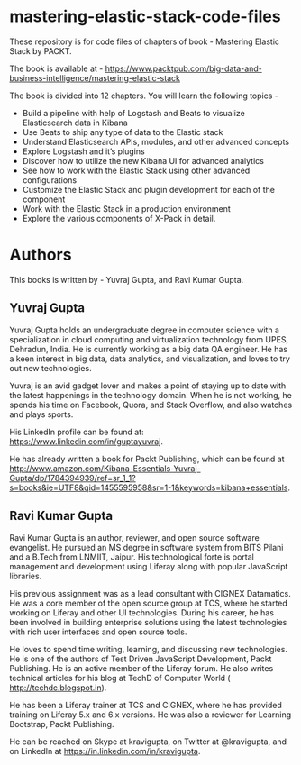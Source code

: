 # mastering-elastic-stack-code-files
These repository is for code files of chapters of book - Mastering Elastic Stack by PACKT.

The book is available at - https://www.packtpub.com/big-data-and-business-intelligence/mastering-elastic-stack

The book is divided into 12 chapters. You will learn the following topics -
- Build a pipeline with help of Logstash and Beats to visualize Elasticsearch data in Kibana
- Use Beats to ship any type of data to the Elastic stack
- Understand Elasticsearch APIs, modules, and other advanced concepts
- Explore Logstash and it’s plugins
- Discover how to utilize the new Kibana UI for advanced analytics
- See how to work with the Elastic Stack using other advanced configurations
- Customize the Elastic Stack and plugin development for each of the component
- Work with the Elastic Stack in a production environment
- Explore the various components of X-Pack in detail.

# Authors
This books is written by - Yuvraj Gupta, and Ravi Kumar Gupta.

## Yuvraj Gupta

Yuvraj Gupta holds an undergraduate degree in computer science with a specialization in cloud computing and virtualization technology from UPES, Dehradun, India. He is currently working as a big data QA engineer. He has a keen interest in big data, data analytics, and visualization, and loves to try out new technologies.

Yuvraj is an avid gadget lover and makes a point of staying up to date with the latest happenings in the technology domain. When he is not working, he spends his time on Facebook, Quora, and Stack Overflow, and also watches and plays sports.

His LinkedIn profile can be found at: https://www.linkedin.com/in/guptayuvraj.

He has already written a book for Packt Publishing, which can be found at http://www.amazon.com/Kibana-Essentials-Yuvraj-Gupta/dp/1784394939/ref=sr_1_1?s=books&ie=UTF8&qid=1455595958&sr=1-1&keywords=kibana+essentials.

## Ravi Kumar Gupta

Ravi Kumar Gupta is an author, reviewer, and open source software evangelist. He pursued an MS degree in software system from BITS Pilani and a B.Tech from LNMIIT, Jaipur. His technological forte is portal management and development using Liferay along with popular JavaScript libraries.

His previous assignment was as a lead consultant with CIGNEX Datamatics. He was a core member of the open source group at TCS, where he started working on Liferay and other UI technologies. During his career, he has been involved in building enterprise solutions using the latest technologies with rich user interfaces and open source tools.

He loves to spend time writing, learning, and discussing new technologies. He is one of the authors of Test Driven JavaScript Development, Packt Publishing. He is an active member of the Liferay forum. He also writes technical articles for his blog at TechD of Computer World ( http://techdc.blogspot.in).

He has been a Liferay trainer at TCS and CIGNEX, where he has provided training on Liferay 5.x and 6.x versions. He was also a reviewer for Learning Bootstrap, Packt Publishing.

He can be reached on Skype at kravigupta, on Twitter at @kravigupta, and on LinkedIn at https://in.linkedin.com/in/kravigupta.

